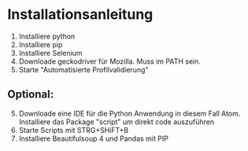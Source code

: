# Installationsanleitung 

1. Installiere python
2. Installiere pip
3. Installiere Selenium
4. Downloade geckodriver für Mozilla. Muss im PATH sein.
5. Starte "Automatisierte Profilvalidierung"



## Optional:
5. Downloade eine IDE für die Python Anwendung in diesem Fall Atom. Installiere das Package "script" um direkt code auszuführen
6. Starte Scripts mit STRG+SHiFT+B
7. Installiere Beautifulsoup 4 und Pandas mit PIP

